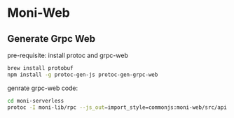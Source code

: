 # Moni-Web

## Generate Grpc Web

pre-requisite: install protoc and grpc-web

```bash
brew install protobuf
npm install -g protoc-gen-js protoc-gen-grpc-web
```

genrate grpc-web code:

```bash
cd moni-serverless
protoc -I moni-lib/rpc --js_out=import_style=commonjs:moni-web/src/api --grpc-web_out=import_style=commonjs,mode=grpcweb:moni-web/src/api moni-lib/rpc/proto/moni-rpc.proto
```
